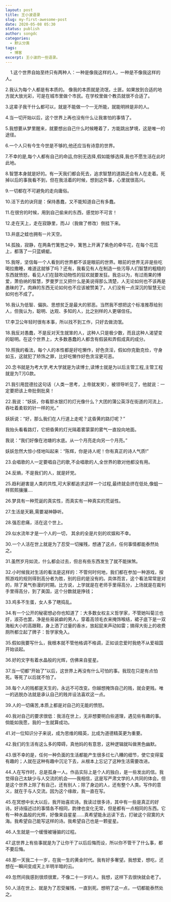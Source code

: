 ```yaml
---
layout: post
title: 王小波语录
slug: my-first-awesome-post
date: 2020-05-08 05:30
status: publish
author: songdc
categories: 
  - 默认分类
tags: 
  - 博客
excerpt: 王小波的一些语录。
---
```

    
1.这个世界自始至终只有两种人：一种是像我这样的人，一种是不像我这样的人。

2.我认为每个人都是有本质的。 像我的本质就是流氓，土匪。如果放到合适的地方就大放光彩，可是在城市里做个市民。在学校里做个教员就很不合适了。

3.这辈子我干什么都可以，就是不能做一个一无所能，就能明辨是非的人。

4.当一切开始以后，这个世界上再也没有什么让我害怕的事情了。

5.我想要从梦里醒来，就要想出自己什么时候睡着了，方能跳出梦境，这是唯一的途径。

6.一个人只有今生今世是不够的,他还应当有诗意的世界。

7.不幸的是,每个人都有自己的命运,你别无选择,假如能够选择,我也不愿生活在此时此地。

8.智慧本身就是好的。有一天我们都会死去，追求智慧的道路还会有人在走着。死掉以后的事我看不到，但在我活着的时候，想到这件事，心里就很高兴。

9.一切都在不可避免的走向庸俗。

10.活下去的诀窍是：保持愚蠢，又不能知道自己有多蠢。

11.在很穷的时候，用到自己偷来的东西，感觉妙不可言！

12.走在天上，走在寂静里，而JJ（我做了修改）倒挂下来。

13.井底之蛙也拥有一片天空。

14.孤独，寂静，在两条竹篱笆之中，篱笆上开满了紫色的牵牛花，在每个花蕊上，都落了一只蓝蜻蜓。

15.我呀，坚信每一个人看到的世界都不该是眼前的世界。眼前的世界无非是些吃喝拉撒睡，难道这就够了吗？还有，我看见有人在制造一些污辱人们智慧的粗糙的东西就愤怒，看见人们在鼓吹动物性的狂欢就要发狂。我总以为，有过雨果的博爱，萧伯纳的智慧，罗曼罗兰又把什么是美说得那么清楚，人无论如何也不该再是愚昧的了。肉麻的东西无论如何也不应该被赞美了。人们没有一点深沉的智慧无论如何也不成了。

16.我认为低智、偏执、思想贫乏是最大的邪恶。当然我不想把这个标准推荐给别人，但我认为，聪明、达观、多知的人，比之别样的人更堪信任。

17.李卫公年轻时很有本事，所以找不到工作，只好去做流氓。

18.我反对愚蠢，不是反对天生就笨的人，这种人只是极少数，而且这种人渴望变的聪明。在这个世界上，大多数愚蠢的人都含有假装和弄假成真的成分。

19.照我的看法，每个人的本性都是好吃懒作，好色贪淫，假如你克勤克俭，守身如玉，这就犯了矫饰之罪，比好吃懒作好色贪淫更可恶。

20.念书就是为考大学,考大学就是为读博士,读博士就是为以后主管工程,主管工程就是为T污G款。

21.我引用昆德拉这句话（人类一思考，上帝就发笑），被领导听见了，他就说：一定要把该上帝批倒批臭！

22.我说：“妖妖，你看那水银灯的灯光像什么？大团的蒲公英浮在街道的河流上，吞吐着柔软的针一样的光。”

妖妖说：“好，那么我们在人行道上走呢？这昏黄的路灯呢？”

我抬头看看路灯，它把昏黄的灯光隔着雾蒙蒙的雾气一直投向地面。

我说：“我们好像在池塘的水底。从一个月亮走向另一个月亮。”

妖妖忽然大惊小怪地叫起来：“陈辉，你是诗人呢！你有真正的诗人气质!”

23.会唱歌的人一定要唱自己的歌,不会唱歌的人,全世界的歌对他都没有用。

24.反熵，不是我们的人，就是奸党。

25.趋利避害是人类的共性,可大家都追求这样一个过程,最终就会挤在低处,像蛆一样熙熙攘攘....

26.梦具有一种荒诞的真实性，而真实有一种真实的荒诞性。

27.生活是天籁,需要凝神静听。

28.强忍悲痛，活在这个世上。

29.似水流年才是一个人的一切， 其余的全是片刻的欢娱和不幸。

30.一个人活在世上就是为了忍受一切摧残，想通了这点，任何事情都能泰然处之。

31.虽然岁月如流，什么都会过去，但总有些东西发生了就不能抹煞。

32.小时候我对生活的看法是这样的：不管何时何地，我们都在参加一种游戏，按照游戏的规则得到高分者为胜，别的目的是没有的。具体而言，这个看法常常是对的，除了臭气弥漫的时期。比方说，上学就是在老师手里得高分，上场就是在裁判手里得高分，到了美国，这个分数就是挣钱；

33.鸡多不生蛋，女人多了瞎捣乱。

34.有一个公开的秘密想必你也知道了：大多数女权主义哲学家，不管她叫菊兰也好，淑芬也罢，净是些易装癖的男人，穿着高领毛衣来掩饰喉结，裙子底下是一双海船大小的高跟鞋，身上洒了过量的香水，放起屁来声动如雷；搞得大街上的收费厕所都立起了牌子：哲学家免入。

35.假如我要写什么，我根本就不管他格调不格调，正如谈恋爱时我绝不从爱祖国开始谈起。

36.好的文字有着水晶般的光辉，仿佛来自星星。

37.当一切都“开始了”以后，这世界上再没有什么可怕的事。我现在只是有点怕死。等死了以后就不怕了。

38.每个人的贱都是天生的，永远不可改变。你越想掩饰自己的贱，就会更贱。唯一的逃脱办法就是承认自己的贱并设法喜欢这一点。

39.人的一切痛苦,本质上都是对自己的无能的愤怒。

40.我对自己的要求很低：我活在世上，无非想要明白些道理，遇见些有趣的事。倘能如我愿，我的一生就算成功。

41.对一位知识分子来说，成为思维的精英，比成为道德精英更为重要。

42.我们的生活有这么多的障碍，真他妈的有意思，这种逻辑就叫做黑色幽默。

43.很不幸的是，任何一种负面的生活都能产生很多烂七八糟的细节，使它变得蛮有趣的；人就在这种有趣中沉沦下去，从根本上忘记了这种生活需要改进。

44.人在写作时，总是孤身一人。作品实际上是个人的独白，是一些发出的信。我觉得自己太缺少与人交流的机会——我相信，这是写严肃文学的人共同的体会。但是这个世界上除了有自己，还有别人；除了身边的人，还有整个人类。写作的意义，就在于与人交流。因为这个缘故，我一直在写。

45.在冥想中长大以后，我开始喜欢诗。我读过很多诗，其中有一些是真正的好诗。好诗描述过的事情各不相同，韵律也变化无常，但是都有一点相同的东西。它有一种水晶般的光辉，好像来自星星……真希望能永远读下去，打破这个寂寞的大海。我希望自己能写这样的诗。我希望自己也是一颗星星。

46.人生就是一个缓慢被锤骟的过程。

47.这世界上有些事就是为了让你干了以后后悔而设，所以你不管干了什么事，都不要后悔。

48.那一天我二十一岁，在我一生的黄金时代。我有好多奢望。我想爱，想吃，还想在一瞬间变成天上半明半暗的云。

49.忽然间我感到很烦很累，不像二十一岁的人。我想，这样下去很快就会老了。

50.人活在世上、就是为了忍受摧残，一直到死。想明了这一点，一切都能泰然处之。
